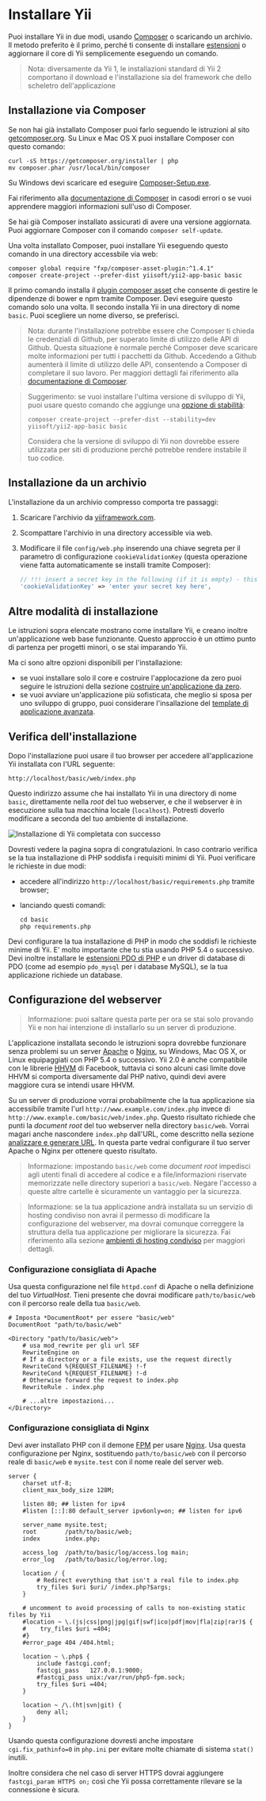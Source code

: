Installare Yii
==============

Puoi installare Yii in due modi, usando [Composer](https://getcomposer.org/) o scaricando un archivio.
Il metodo preferito è il primo, perché ti consente di installare [estensioni](structure-extensions.md) o aggiornare il core di Yii 
semplicemente eseguendo un comando.

> Nota: diversamente da Yii 1, le installazioni standard di Yii 2 comportano il download e l'installazione sia del framework che dello scheletro dell'applicazione


Installazione via Composer <span id="installing-via-composer"></span>
--------------------------

Se non hai già installato Composer puoi farlo seguendo le istruzioni al sito 
[getcomposer.org](https://getcomposer.org/download/). Su Linux e Mac OS X puoi installare Composer con questo comando:

    curl -sS https://getcomposer.org/installer | php
    mv composer.phar /usr/local/bin/composer

Su Windows devi scaricare ed eseguire [Composer-Setup.exe](https://getcomposer.org/Composer-Setup.exe).

Fai riferimento alla [documentazione di Composer](https://getcomposer.org/doc/) in casodi errori o se vuoi apprendere maggiori
informazioni sull'uso di Composer.

Se hai già Composer installato assicurati di avere una versione aggiornata. Puoi aggiornare Composer con il comando
`composer self-update`.

Una volta installato Composer, puoi installare Yii eseguendo questo comando in una directory accessbile via web:

    composer global require "fxp/composer-asset-plugin:^1.4.1"
    composer create-project --prefer-dist yiisoft/yii2-app-basic basic

Il primo comando installa il [plugin composer asset](https://github.com/francoispluchino/composer-asset-plugin/)
che consente di gestire le dipendenze di bower e npm tramite Composer. Devi eseguire questo comando solo una volta. Il secondo 
installa Yii in una directory di nome `basic`. Puoi scegliere un nome diverso, se preferisci.

> Nota: durante l'installazione potrebbe essere che Composer ti chieda le credenziali di Github, per superato limite di utilizzo
> delle API di Github. Questa situazione è normale perché Composer deve scaricare molte informazioni per tutti i pacchetti da Github.
> Accedendo a Github aumenterà il limite di utilizzo delle API, consentendo a Composer di completare il suo lavoro. Per maggiori 
> dettagli fai riferimento alla 
> [documentazione di Composer](https://getcomposer.org/doc/articles/troubleshooting.md#api-rate-limit-and-oauth-tokens).

> Suggerimento: se vuoi installare l'ultima versione di sviluppo di Yii, puoi usare questo comando che aggiunge una 
> [opzione di stabilità](https://getcomposer.org/doc/04-schema.md#minimum-stability):
>
>     composer create-project --prefer-dist --stability=dev yiisoft/yii2-app-basic basic
>
> Considera che la versione di sviluppo di Yii non dovrebbe essere utilizzata per siti di produzione perché potrebbe rendere instabile
> il tuo codice.


Installazione da un archivio <span id="installing-from-archive-file"></span>
----------------------------

L'installazione da un archivio compresso comporta tre passaggi:

1. Scaricare l'archivio da [yiiframework.com](http://www.yiiframework.com/download/).
2. Scompattare l'archivio in una directory accessible via web.
3. Modificare il file `config/web.php` inserendo una chiave segreta per il parametro di configurazione `cookieValidationKey` 
   (questa operazione viene fatta automaticamente se installi tramite Composer):

   ```php
   // !!! insert a secret key in the following (if it is empty) - this is required by cookie validation
   'cookieValidationKey' => 'enter your secret key here',
   ```


Altre modalità di installazione <span id="other-installation-options"></span>
-------------------------------

Le istruzioni sopra elencate mostrano come installare Yii, e creano inoltre un'applicazione web base funzionante.
Questo approccio è un ottimo punto di partenza per progetti minori, o se stai imparando Yii.

Ma ci sono altre opzioni disponibili per l'installazione:

* se vuoi installare solo il core e costruire l'applocazione da zero puoi seguire le istruzioni della sezione
  [costruire un'applicazione da zero](tutorial-start-from-scratch.md).
* se vuoi avviare un'applicazione più sofisticata, che meglio si sposa per uno sviluppo di gruppo, puoi considerare l'insallazione del
  [template di applicazione avanzata](tutorial-advanced-app.md).


Verifica dell'installazione <span id="verifying-installation"></span>
---------------------------

Dopo l'installazione puoi usare il tuo browser per accedere all'applicazione Yii installata con l'URL seguente:

```
http://localhost/basic/web/index.php
```

Questo indirizzo assume che hai installato Yii in una directory di nome `basic`, direttamente nella *root* del tuo webserver,
e che il webserver è in esecuzione sulla tua macchina locale (`localhost`). Potresti doverlo modificare a seconda del tuo ambiente
di installazione.

![Installazione di Yii completata con successo](images/start-app-installed.png)

Dovresti vedere la pagina sopra di congratulazioni. In caso contrario verifica se la tua installazione di PHP soddisfa i requisiti minimi
di Yii. Puoi verificare le richieste in due modi:

* accedere all'indirizzo `http://localhost/basic/requirements.php` tramite browser;
* lanciando questi comandi:

  ```
  cd basic
  php requirements.php
  ```

Devi configurare la tua installazione di PHP in modo che soddisfi le richieste minime di Yii. E' molto importante che tu stia usando 
PHP 5.4 o successivo. Devi inoltre installare le [estensioni PDO di PHP](http://www.php.net/manual/en/pdo.installation.php) e un driver
di database di PDO (come ad esempio `pdo_mysql` per i database MySQL), se la tua applicazione richiede un database.


Configurazione del webserver <span id="configuring-web-servers"></span>
----------------------------

> Informazione: puoi saltare questa parte per ora se stai solo provando Yii e non hai intenzione di installarlo su un server di produzione.

L'applicazione installata secondo le istruzioni sopra dovrebbe funzionare senza problemi su un server 
[Apache](http://httpd.apache.org/) o [Nginx](http://nginx.org/), su Windows, Mac OS X, or Linux equipaggiati con PHP 5.4 o successivo. 
Yii 2.0 è anche compatibile con le librerie [HHVM](http://hhvm.com/) di Facebook, tuttavia ci sono alcuni casi limite dove HHVM si
comporta diversamente dal PHP nativo, quindi devi avere maggiore cura se intendi usare HHVM.

Su un server di produzione vorrai probabilmente che la tua applicazione sia accessibile tramite l'url 
`http://www.example.com/index.php` invece di `http://www.example.com/basic/web/index.php`. Questo risultato richiede che punti la
*document root* del tuo webserver nella directory `basic/web`. Vorrai magari anche nascondere `index.php` dall'URL, come descritto
nella sezione [analizzare e generare URL](runtime-url-handling.md).
In questa parte vedrai configurare il tuo server Apache o Nginx per ottenere questo risultato.

> Informazione: impostando `basic/web` come *document root* impedisci agli utenti finali di accedere al codice e a file/informazioni
riservate memorizzate nelle directory superiori a `basic/web`. Negare l'accesso a queste altre cartelle è sicuramente un vantaggio
per la sicurezza.

> Informazione: se la tua applicazione andrà installata su un servizio di hosting condiviso non avrai il permesso di modificare la
configurazione del webserver, ma dovrai comunque correggere la struttura della tua applicazione per migliorare la sicurezza. Fai 
riferimento alla sezione [ambienti di hosting condiviso](tutorial-shared-hosting.md) per maggiori dettagli.


### Configurazione consigliata di Apache <span id="recommended-apache-configuration"></span>

Usa questa configurazione nel file `httpd.conf` di Apache o nella definizione del tuo *VirtualHost*. Tieni presente che dovrai
modificare `path/to/basic/web` con il percorso reale della tua `basic/web`.

```
# Imposta *DocumentRoot* per essere "basic/web"
DocumentRoot "path/to/basic/web"

<Directory "path/to/basic/web">
    # usa mod_rewrite per gli url SEF
    RewriteEngine on
    # If a directory or a file exists, use the request directly
    RewriteCond %{REQUEST_FILENAME} !-f
    RewriteCond %{REQUEST_FILENAME} !-d
    # Otherwise forward the request to index.php
    RewriteRule . index.php

    # ...altre impostazioni...
</Directory>
```


### Configurazione consigliata di Nginx <span id="recommended-nginx-configuration"></span>

Devi aver installato PHP con il demone [FPM](https://secure.php.net/install.fpm) per usare [Nginx](http://wiki.nginx.org/).
Usa questa configurazione per Nginx, sostituendo `path/to/basic/web` con il percorso reale di `basic/web` e `mysite.test` con
il nome reale del server web.

```
server {
    charset utf-8;
    client_max_body_size 128M;

    listen 80; ## listen for ipv4
    #listen [::]:80 default_server ipv6only=on; ## listen for ipv6

    server_name mysite.test;
    root        /path/to/basic/web;
    index       index.php;

    access_log  /path/to/basic/log/access.log main;
    error_log   /path/to/basic/log/error.log;

    location / {
        # Redirect everything that isn't a real file to index.php
        try_files $uri $uri/ /index.php?$args;
    }

    # uncomment to avoid processing of calls to non-existing static files by Yii
    #location ~ \.(js|css|png|jpg|gif|swf|ico|pdf|mov|fla|zip|rar)$ {
    #    try_files $uri =404;
    #}
    #error_page 404 /404.html;

    location ~ \.php$ {
        include fastcgi.conf;
        fastcgi_pass   127.0.0.1:9000;
        #fastcgi_pass unix:/var/run/php5-fpm.sock;
        try_files $uri =404;
    }

    location ~ /\.(ht|svn|git) {
        deny all;
    }
}
```

Usando questa configurazione dovresti anche impostare `cgi.fix_pathinfo=0` in `php.ini` per evitare molte chiamate di sistema `stat()` 
inutili.

Inoltre considera che nel caso di server HTTPS dovrai aggiungere `fastcgi_param HTTPS on;` così che Yii possa correttamente rilevare
se la connessione è sicura.
